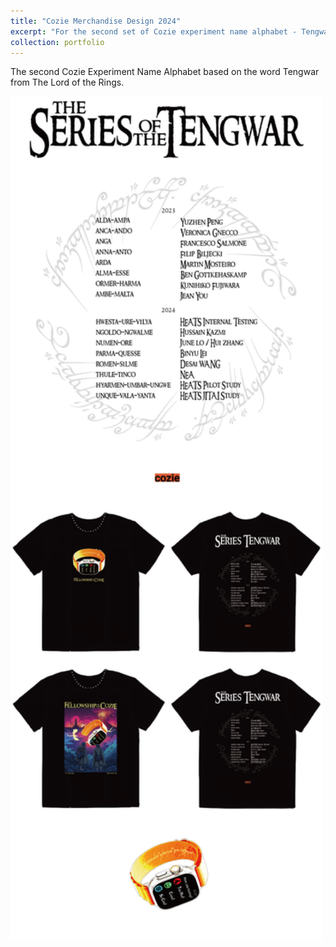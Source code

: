 ```yaml
---
title: "Cozie Merchandise Design 2024"
excerpt: "For the second set of Cozie experiment name alphabet - Tengwar.<br/><img src='/images/cozie2024.png'>"
collection: portfolio
---
```


The second Cozie Experiment Name Alphabet based on the word Tengwar from The Lord of the Rings.

<img src="/images/cozieinside.png" alt="Cozie Merchandise Design 2024" width="500">
